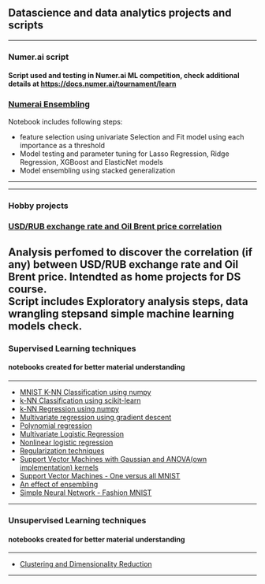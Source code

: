 ## Datascience and data analytics projects and scripts

---
### Numer.ai script
#### Script used and testing in Numer.ai ML competition, check additional details at https://docs.numer.ai/tournament/learn
### [Numerai Ensembling](https://nbviewer.jupyter.org/github/ilyaploshchik/ilyaploshchik.github.io/blob/master/Jupyter_Notebook/numerai/Numerai_Ensemble_incl_val_data.ipynb) <br>
Notebook includes following steps:
- feature selection using univariate Selection and Fit model using each importance as a threshold
- Model testing and parameter tuning for Lasso Regression, Ridge Regression, XGBoost and ElasticNet models
- Model ensembling using stacked generalization
---


---
### Hobby projects
### [USD/RUB exchange rate and Oil Brent price correlation](https://nbviewer.jupyter.org/github/ilyaploshchik/ilyaploshchik.github.io/blob/master/Jupyter_Notebook/Skillbox/mach_learning_intensive.ipynb)
Analysis perfomed to discover the correlation (if any) between USD/RUB exchange rate and Oil Brent price. Intendted as home projects for DS course. <br>
Script includes Exploratory analysis steps, data wrangling stepsand simple machine learning models check.
---

### Supervised Learning techniques
#### notebooks created for better material understanding
---
- [MNIST K-NN Classification using numpy](https://nbviewer.jupyter.org/github/ilyaploshchik/ilyaploshchik.github.io/blob/master/Jupyter_Notebook/Supervised_Learning/MNIST_K_NN_Classification.ipynb)
- [k-NN Classification using scikit-learn](https://nbviewer.jupyter.org/github/ilyaploshchik/ilyaploshchik.github.io/blob/master/Jupyter_Notebook/Supervised_Learning/k-NN_scikit-learn.ipynb)
- [k-NN Regression using numpy](https://nbviewer.jupyter.org/github/ilyaploshchik/ilyaploshchik.github.io/blob/master/Jupyter_Notebook/Supervised_Learning/k_NN_Regression.ipynb)
- [Multivariate regression using gradient descent](https://nbviewer.jupyter.org/github/ilyaploshchik/ilyaploshchik.github.io/blob/master/Jupyter_Notebook/Supervised_Learning/multivariate_regression.ipynb)
- [Polynomial regression](https://nbviewer.jupyter.org/github/ilyaploshchik/ilyaploshchik.github.io/blob/master/Jupyter_Notebook/Supervised_Learning/polynomial_regression.ipynb)
- [Multivariate Logistic Regression](https://nbviewer.jupyter.org/github/ilyaploshchik/ilyaploshchik.github.io/blob/master/Jupyter_Notebook/Supervised_Learning/multivariate_log_regression.ipynb)
- [Nonlinear logistic regression](https://nbviewer.jupyter.org/github/ilyaploshchik/ilyaploshchik.github.io/blob/master/Jupyter_Notebook/Supervised_Learning/nonlinear_log_regression.ipynb)
- [Regularization techniques](https://nbviewer.jupyter.org/github/ilyaploshchik/ilyaploshchik.github.io/blob/master/Jupyter_Notebook/Supervised_Learning/regularization_techniques.ipynb)
- [Support Vector Machines with Gaussian and ANOVA(own implementation) kernels](https://nbviewer.jupyter.org/github/ilyaploshchik/ilyaploshchik.github.io/blob/master/Jupyter_Notebook/Supervised_Learning/svm_various_kernels.ipynb)
- [Support Vector Machines - One versus all MNIST](https://nbviewer.jupyter.org/github/ilyaploshchik/ilyaploshchik.github.io/blob/master/Jupyter_Notebook/Supervised_Learning/svm_one_versus_all_mnist.ipynb)
- [An effect of ensembling](/Jupyter_Notebook/Supervised_Learning/)
- [Simple Neural Network - Fashion MNIST](https://nbviewer.jupyter.org/github/ilyaploshchik/ilyaploshchik.github.io/blob/master/Jupyter_Notebook/Supervised_Learning/mlp_fashion_mnist.ipynb)
---
### Unsupervised Learning techniques
#### notebooks created for better material understanding
---
- [Clustering and Dimensionality Reduction](https://nbviewer.jupyter.org/github/ilyaploshchik/ilyaploshchik.github.io/blob/master/Jupyter_Notebook/Supervised_Learning/clastering_dim_reduction.ipynb)
---
